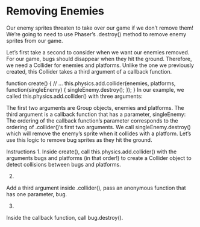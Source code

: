 # Removing Enemies
Our enemy sprites threaten to take over our game if we don’t remove them! We’re going to need to use Phaser’s .destroy() method to remove enemy sprites from our game.

Let’s first take a second to consider when we want our enemies removed. For our game, bugs should disappear when they hit the ground. Therefore, we need a Collider for enemies and platforms. Unlike the one we previously created, this Collider takes a third argument of a callback function.

function create() {
  // … 
  this.physics.add.collider(enemies, platforms, function(singleEnemy) {
    singleEnemy.destroy();
  });
}
In our example, we called this.physics.add.collider() with three arguments:

The first two arguments are Group objects, enemies and platforms.
The third argument is a callback function that has a parameter, singleEnemy:
The ordering of the callback function’s parameter corresponds to the ordering of .collider()‘s first two arguments.
We call singleEnemy.destroy() which will remove the enemy’s sprite when it collides with a platform.
Let’s use this logic to remove bug sprites as they hit the ground.

Instructions
1.
Inside create(), call this.physics.add.collider() with the arguments bugs and platforms (in that order!) to create a Collider object to detect collisions between bugs and platforms.

2.
Add a third argument inside .collider(), pass an anonymous function that has one parameter, bug.

3.
Inside the callback function, call bug.destroy().


